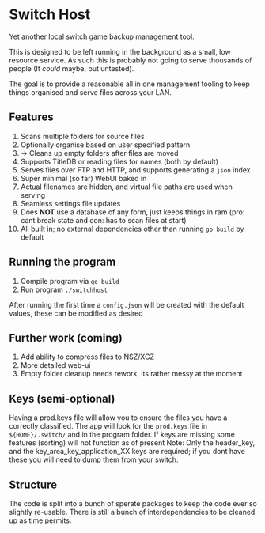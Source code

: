 # Switch Host

Yet another local switch game backup management tool.

This is designed to be left running in the background as a small, low resource service.
As such this is probably not going to serve thousands of people (It _could_ maybe, but untested).

The goal is to provide a reasonable all in one management tooling to keep things organised and serve files across your LAN.

## Features

1. Scans multiple folders for source files
1. Optionally organise based on user specified pattern
1. -> Cleans up empty folders after files are moved
1. Supports TitleDB or reading files for names (both by default)
1. Serves files over FTP and HTTP, and supports generating a `json` index
1. Super minimal (so far) WebUI baked in
1. Actual filenames are hidden, and virtual file paths are used when serving
1. Seamless settings file updates
1. Does **NOT** use a database of any form, just keeps things in ram (pro: cant break state and con: has to scan files at start)
1. All built in; no external dependencies other than running `go build` by default

## Running the program

1. Compile program via `go build`
1. Run program `./switchhost`

After running the first time a `config.json` will be created with the default values, these can be modified as desired

## Further work (coming)

1. Add ability to compress files to NSZ/XCZ
1. More detailed web-ui
1. Empty folder cleanup needs rework, its rather messy at the moment

## Keys (semi-optional)

Having a prod.keys file will allow you to ensure the files you have a correctly classified. The app will look for the `prod.keys` file in `${HOME}/.switch/` and in the program folder.
If keys are missing some features (sorting) will not function as of present
Note: Only the header_key, and the key_area_key_application_XX keys are required; if you dont have these you will need to dump them from your switch.

## Structure

The code is split into a bunch of sperate packages to keep the code ever so slightly re-usable.
There is still a bunch of interdependencies to be cleaned up as time permits.
